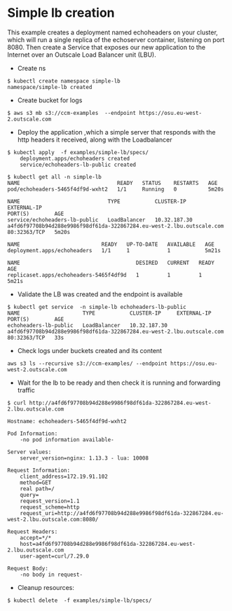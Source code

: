 # Simple lb creation
 
This example creates a deployment named echoheaders on your cluster, which will run a single replica 
of the echoserver container, listening on port 8080.
Then create a Service that exposes our new application to the Internet over an Outscale Load Balancer unit (LBU).

- Create ns

```
$ kubectl create namespace simple-lb
namespace/simple-lb created
```

- Create bucket for logs 
```
$ aws s3 mb s3://ccm-examples  --endpoint https://osu.eu-west-2.outscale.com
```

- Deploy the application ,which a simple server that responds with the http headers it received, along with the Loadbalancer

```
$ kubectl apply  -f examples/simple-lb/specs/
	deployment.apps/echoheaders created
	service/echoheaders-lb-public created
	
$ kubectl get all -n simple-lb
NAME                               READY   STATUS    RESTARTS   AGE
pod/echoheaders-5465f4df9d-wxht2   1/1     Running   0          5m20s

NAME                            TYPE           CLUSTER-IP     EXTERNAL-IP                                                             PORT(S)        AGE
service/echoheaders-lb-public   LoadBalancer   10.32.187.30   a4fd6f97708b94d288e9986f98df61da-322867284.eu-west-2.lbu.outscale.com   80:32363/TCP   5m20s

NAME                          READY   UP-TO-DATE   AVAILABLE   AGE
deployment.apps/echoheaders   1/1     1            1           5m21s

NAME                                     DESIRED   CURRENT   READY   AGE
replicaset.apps/echoheaders-5465f4df9d   1         1         1       5m21s
```

- Validate the LB was created and the endpoint is available

```	
$ kubectl get service  -n simple-lb echoheaders-lb-public
NAME                    TYPE           CLUSTER-IP     EXTERNAL-IP                                                             PORT(S)        AGE
echoheaders-lb-public   LoadBalancer   10.32.187.30   a4fd6f97708b94d288e9986f98df61da-322867284.eu-west-2.lbu.outscale.com   80:32363/TCP   33s
```
- Check logs under  buckets created  and its content
```
aws s3 ls --recursive s3://ccm-examples/ --endpoint https://osu.eu-west-2.outscale.com

```
- Wait for the lb to be ready  and then check it is running and forwarding traffic

```		
$ curl http://a4fd6f97708b94d288e9986f98df61da-322867284.eu-west-2.lbu.outscale.com

Hostname: echoheaders-5465f4df9d-wxht2

Pod Information:
	-no pod information available-

Server values:
	server_version=nginx: 1.13.3 - lua: 10008

Request Information:
	client_address=172.19.91.102
	method=GET
	real path=/
	query=
	request_version=1.1
	request_scheme=http
	request_uri=http://a4fd6f97708b94d288e9986f98df61da-322867284.eu-west-2.lbu.outscale.com:8080/

Request Headers:
	accept=*/*
	host=a4fd6f97708b94d288e9986f98df61da-322867284.eu-west-2.lbu.outscale.com
	user-agent=curl/7.29.0

Request Body:
	-no body in request-
```

- Cleanup resources:

```
$ kubectl delete  -f examples/simple-lb/specs/
```



